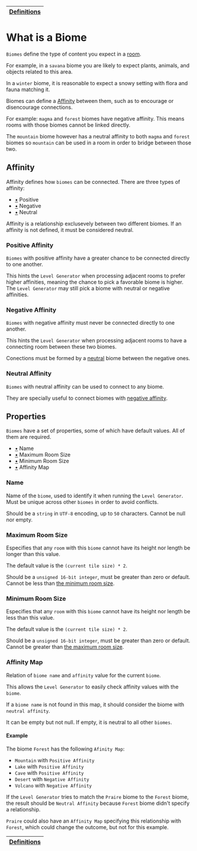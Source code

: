 | [Definitions](README.md) |
| ------------------------ |

# What is a Biome

`Biomes` define the type of content you expect in a [room](room_definition.md#what-is-a-room).

For example, in a `savana` biome you are likely to expect plants, animals, and objects related to this area.

In a `winter` biome, it is reasonable to expect a snowy setting with flora and fauna matching it.

Biomes can define a [Affinity](#affinity) between them, such as to encourage or disencourage connections.

For example: `magma` and `forest` biomes have negative affinity. This means rooms with those biomes cannot be linked directly.

The `mountain` biome however has a neutral affinity to both `magma` and `forest` biomes so `mountain` can be used in a room in order to bridge between those two.

## Affinity

Affinity defines how `biomes` can be connected. There are three types of affinity:

- [•](#positive-affinity) Positive
- [•](#negative-affinity) Negative
- [•](#neutral-affinity) Neutral

Affinity is a relationship exclusevely between two different biomes. If an affinity is not defined, it must be considered neutral.

### Positive Affinity

`Biomes` with positive affinity have a greater chance to be connected directly to one another.

This hints the `Level Generator` when processing adjacent rooms to prefer higher affinities, meaning the chance to pick a favorable biome is higher. The `Level Generator` may still pick a biome with neutral or negative affinities.

### Negative Affinity

`Biomes` with negative affinity must never be connected directly to one another.

This hints the `Level Generator` when processing adjacent rooms to have a connecting room between these two biomes.

Conections must be formed by a [neutral](#neutral-affinity) biome between the negative ones.

### Neutral Affinity

`Biomes` with neutral affinity can be used to connect to any biome.

They are specially useful to connect biomes with [negative affinity](#negative-affinity).

## Properties

`Biomes` have a set of properties, some of which have default values.
All of them are required.

- [•](#name) Name
- [•](#maximum-room-size) Maximum Room Size
- [•](#minimum-room-size) Minimum Room Size
- [•](#affinity-map) Affinity Map

### Name

Name of the `biome`, used to identify it when running the `Level Generator`. Must be unique across other `biomes` in order to avoid conflicts.

Should be a `string` in `UTF-8` encoding, up to `50` characters.
Cannot be null nor empty.

### Maximum Room Size

Especifies that any `room` with this `biome` cannot have its height nor length be longer than this value.

The default value is the `(current tile size) * 2`.

Should be a `unsigned 16-bit integer`, must be greater than zero or default. Cannot be less than [the minimum room size](#minimum-room-size).

### Minimum Room Size

Especifies that any `room` with this `biome` cannot have its height nor length be less than this value.

The default value is the `(current tile size) * 2`.

Should be a `unsigned 16-bit integer`, must be greater than zero or default. Cannot be greater than [the maximum room size](#maximum-room-size).

### Affinity Map

Relation of `biome name` and `affinity` value for the current `biome`.

This allows the `Level Generator` to easily check affinity values with the `biome`.

If a `biome name` is not found in this map, it should consider the biome with `neutral affinity`.

It can be empty but not null. If empty, it is neutral to all other `biomes`.

#### Example

The biome `Forest` has the following `Afinity Map`:

- `Mountain` with `Positive Affinity`
- `Lake` with `Positive Affinity`
- `Cave` with `Positive Affinity`
- `Desert` with `Negative Affinity`
- `Volcano` with `Negative Affinity`

If the `Level Generator` tries to match the `Praire` biome to the `Forest` biome, the result should be `Neutral Affinity` because `Forest` biome didn't specify a relationship.

`Praire` could also have an `Affinity Map` specifying this relationship with `Forest`, which could change the outcome, but not for this example.

| [Definitions](README.md) |
| ------------------------ |
